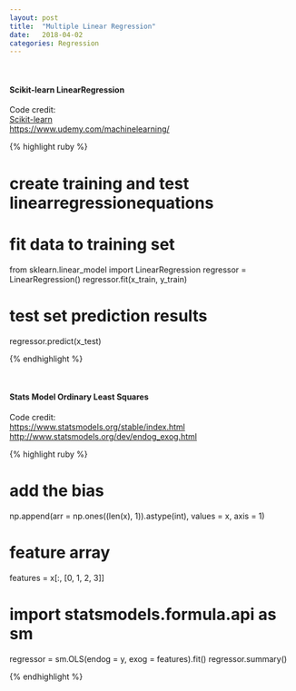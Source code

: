 ```yaml
---
layout: post
title:  "Multiple Linear Regression"
date:   2018-04-02
categories: Regression
---
```

<br />
<h4>Scikit-learn LinearRegression</h4>
<p>Code credit:
<br />
<a href="http://scikit-learn.org/stable/modules/generated/sklearn.linear_model.LinearRegression.html">
Scikit-learn
</a>
<br />
<a href="https://www.udemy.com/machinelearning/">
https://www.udemy.com/machinelearning/
</a>
</p>

{% highlight ruby %}
# create training and test linearregressionequations

# fit data to training set
from sklearn.linear_model import LinearRegression
regressor = LinearRegression()
regressor.fit(x_train, y_train)

# test set prediction results
regressor.predict(x_test)

{% endhighlight %}

<br />
<h4>Stats Model Ordinary Least Squares</h4>
<p>Code credit:
<br />
<a href="https://www.statsmodels.org/stable/index.html">
https://www.statsmodels.org/stable/index.html
</a>
<br />
<a href="http://www.statsmodels.org/dev/endog_exog.html">
http://www.statsmodels.org/dev/endog_exog.html
</a>
</p>

{% highlight ruby %}

# add the bias
np.append(arr = np.ones((len(x), 1)).astype(int), values = x, axis = 1)

# feature array
features = x[:, [0, 1, 2, 3]]

# import statsmodels.formula.api as sm
regressor = sm.OLS(endog = y, exog = features).fit()
regressor.summary()

{% endhighlight %}
